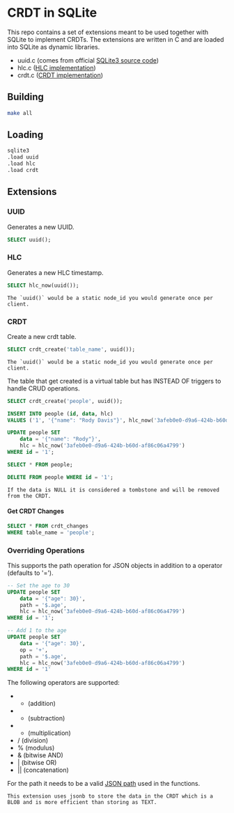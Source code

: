 # CRDT in SQLite

This repo contains a set of extensions meant to be used together with SQLite to implement CRDTs. The extensions are written in C and are loaded into SQLite as dynamic libraries.

- uuid.c (comes from official [SQLite3 source code](https://sqlite.org/src/file/ext/misc/uuid.c))
- hlc.c ([HLC implementation](https://cse.buffalo.edu/tech-reports/2014-04.pdf))
- crdt.c ([CRDT implementation](https://www.dotconferences.com/2019/12/james-long-crdts-for-mortals))

## Building

```bash
make all
```

## Loading

```bash
sqlite3
.load uuid
.load hlc
.load crdt
```

## Extensions

### UUID

Generates a new UUID.

```sql
SELECT uuid();
```

### HLC

Generates a new HLC timestamp.

```sql
SELECT hlc_now(uuid());
```

    The `uuid()` would be a static node_id you would generate once per client.

### CRDT

Create a new crdt table.

```sql
SELECT crdt_create('table_name', uuid());
```

    The `uuid()` would be a static node_id you would generate once per client.

The table that get created is a virtual table but has INSTEAD OF triggers to handle CRUD operations.

```sql
SELECT crdt_create('people', uuid());

INSERT INTO people (id, data, hlc)
VALUES ('1', '{"name": "Rody Davis"}', hlc_now('3afeb0e0-d9a6-424b-b60d-af86c06a4799'));

UPDATE people SET
    data = '{"name": "Rody"}',
    hlc = hlc_now('3afeb0e0-d9a6-424b-b60d-af86c06a4799')
WHERE id = '1';

SELECT * FROM people;

DELETE FROM people WHERE id = '1';
```

    If the data is NULL it is considered a tombstone and will be removed from the CRDT.

#### Get CRDT Changes

```sql
SELECT * FROM crdt_changes
WHERE table_name = 'people';
```

### Overriding Operations

This supports the path operation for JSON objects in addition to a operator (defaults to '=').

```sql
-- Set the age to 30
UPDATE people SET
    data = '{"age": 30}',
    path = '$.age',
    hlc = hlc_now('3afeb0e0-d9a6-424b-b60d-af86c06a4799')
WHERE id = '1';

-- Add 1 to the age
UPDATE people SET
    data = '{"age": 30}',
    op = '+',
    path = '$.age',
    hlc = hlc_now('3afeb0e0-d9a6-424b-b60d-af86c06a4799')
WHERE id = '1'
```

The following operators are supported:
- + (addition)
- - (subtraction)
- * (multiplication)
- / (division)
- % (modulus)
- & (bitwise AND)
- | (bitwise OR)
- || (concatenation)

For the path it needs to be a valid [JSON path](https://www.sqlite.org/json1.html) used in the functions.

    This extension uses jsonb to store the data in the CRDT which is a BLOB and is more efficient than storing as TEXT.
